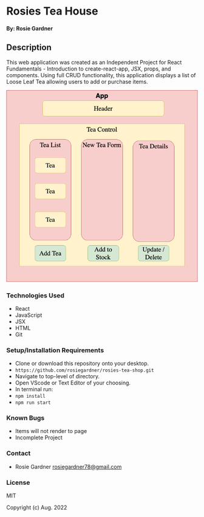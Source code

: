 # Rosies Tea House

#### By: Rosie Gardner

## Description
 This web application was created as an Independent Project for React Fundamentals - Introduction to create-react-app, JSX, props, and components. Using full CRUD functionality, this application displays a list of Loose Leaf Tea allowing users to add or purchase items.

 ![Wireframe](src/img/teaDiagram.png)

### Technologies Used

* React
* JavaScript
* JSX
* HTML
* Git

### Setup/Installation Requirements

* Clone or download this repository onto your desktop.
* `https://github.com/rosiegardner/rosies-tea-shop.git`
* Navigate to top-level of directory.
* Open VScode or Text Editor of your choosing.
* In terminal run:
* `npm install`
* `npm run start`

### Known Bugs

* Items will not render to page
* Incomplete Project

### Contact

* Rosie Gardner <rosiegardner78@gmail.com>

### License

MIT

Copyright (c) Aug. 2022 
